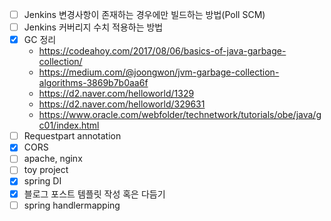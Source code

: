 - [ ] Jenkins 변경사항이 존재하는 경우에만 빌드하는 방법(Poll SCM)
- [ ] Jenkins 커버리지 수치 적용하는 방법
- [x] GC 정리
    - https://codeahoy.com/2017/08/06/basics-of-java-garbage-collection/
    - https://medium.com/@joongwon/jvm-garbage-collection-algorithms-3869b7b0aa6f
    - https://d2.naver.com/helloworld/1329
    - https://d2.naver.com/helloworld/329631
    - https://www.oracle.com/webfolder/technetwork/tutorials/obe/java/gc01/index.html
- [ ] Requestpart annotation
- [x] CORS
- [ ] apache, nginx
- [ ] toy project
- [x] spring DI
- [x] 블로그 포스트 템플릿 작성 혹은 다듬기
- [ ] spring handlermapping
